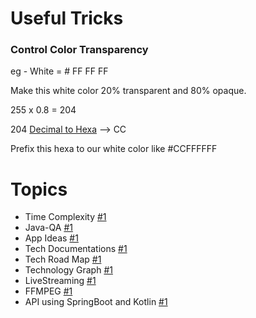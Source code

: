 # Useful Tricks

### Control Color Transparency
  
  eg - White =  # FF FF FF
  
  Make this white color 20% transparent and 80% opaque.
  
  255 x 0.8 = 204
  
  204 [Decimal to Hexa](http://www.binaryhexconverter.com/decimal-to-hex-converter) --> CC
  
  Prefix this hexa to our white color like   #CCFFFFFF  

  # Topics

- Time Complexity [#1](https://www.javatpoint.com/time-complexity-of-sorting-algorithms)
- Java-QA [#1](http://www.crazyforcode.com/java)  
- App Ideas [#1](https://javascript.plainenglish.io/45-best-app-ideas-for-startups-bonus-ideas-to-make-money-in-2021-5d200a59a6d0)
- Tech Documentations [#1](https://devdocs.io)
- Tech Road Map [#1](https://roadmap.sh)
- Technology Graph [#1](https://cdn.sstatic.net/insights/Img/Survey/2020/tech_network-1.svg?v=e1fb2941ad25)
- LiveStreaming [#1](https://www.nginx.com/wp-content/uploads/2018/12/NGINX-Conf-2018-slides_Choi-streaming.pdf)  
- FFMPEG [#1](https://github.com/SimformSolutionsPvtLtd/SSffmpegVideoOperation)
- API using SpringBoot and Kotlin [#1](https://auth0.com/blog/build-and-secure-an-api-with-spring-boot)
  
  
